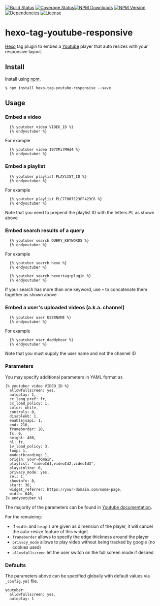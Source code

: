 [![Build Status](https://img.shields.io/github/workflow/status/quocvu/hexo-tag-youtube-responsiv?style=for-the-badge)](https://github.com/quocvu/hexo-tag-youtube-responsive/actions/workflows/NodeJS-CI.yml)
[![Coverage Status](https://img.shields.io/coveralls/quocvu/hexo-tag-youtube-responsive.svg?style=for-the-badge)](https://coveralls.io/github/quocvu/hexo-tag-youtube-responsive)[![NPM Downloads](https://img.shields.io/npm/dt/hexo-tag-youtube-responsive.svg?style=for-the-badge)](https://www.npmjs.com/package/hexo-tag-youtube-responsive)
[![NPM Version](https://img.shields.io/npm/v/hexo-tag-youtube-responsive.svg?style=for-the-badge)](https://www.npmjs.com/package/hexo-tag-youtube-responsive)
[![Dependencies](https://img.shields.io/david/quocvu/hexo-tag-youtube-responsive.svg?style=for-the-badge)](https://david-dm.org/quocvu/hexo-tag-youtube-responsive)
[![License](https://img.shields.io/github/license/quocvu/hexo-tag-youtube-responsive.svg?style=for-the-badge)](https://github.com/quocvu/hexo-tag-youtube-responsive/blob/master/LICENSE)

# hexo-tag-youtube-responsive

[Hexo] tag plugin to embed a [Youtube] player that auto resizes with your responsive layout.

## Install

Install using [npm][npm-url].

    $ npm install hexo-tag-youtube-responsive --save

## Usage

### Embed a video

```
  {% youtuber video VIDEO_ID %}
  {% endyoutuber %}
```

For example

```
  {% youtuber video I07XMi7MHd4 %}
  {% endyoutuber %}
```

### Embed a playlist

```
  {% youtuber playlist PLAYLIST_ID %}
  {% endyoutuber %}
```

For example

```
  {% youtuber playlist PLC77007E23FF423C6 %}
  {% endyoutuber %}
```

Note that you need to prepend the playlist ID with the letters PL as shown above

### Embed search results of a query

```
  {% youtuber search QUERY_KEYWORDS %}
  {% endyoutuber %}
```

For example

```
  {% youtuber search hexo %}
  {% endyoutuber %}

  {% youtuber search hexo+tag+plugin %}
  {% endyoutuber %}
```

If your search has more than one keyword, use `+` to concatenate them together as shown above

### Embed a user's uploaded videos (a.k.a. channel)

```
  {% youtuber user USERNAME %}
  {% endyoutuber %}
```

For example

```
  {% youtuber user daddybear %}
  {% endyoutuber %}
```

Note that you must supply the user name and not the channel ID

### Parameters

You may specify additional parameters in YAML format as

```
{% youtuber video VIDEO_ID %}
  allowfullscreen: yes,
  autoplay: 1,
  cc_lang_pref: fr,
  cc_load_policy: 1,
  color: white,
  controls: 0,
  disablekb: 1,
  enablejsapi: 1,
  end: 210,
  frameborder: 20,
  fs: 0,
  height: 480,
  hl: fr,
  iv_load_policy: 3,
  loop: 1,
  modestbranding: 1,
  origin: your-domain,
  playlist: "videoId1,videoId2,videoId3",
  playsinline: 0,
  privacy_mode: yes,
  rel: 1,
  showinfo: 0,
  start: 30,
  widget_referrer: https://your-domain.com/some-page,
  width: 640,
{% endyoutuber %}
```

The majority of the parameters can be found in [Youtube documentation].

For the remaining:

- If `width` and `height` are given as dimension of the player, it will cancel the auto-resize feature of this widget
- `frameborder` allows to specify the edge thickness around the player
- `privacy_mode` allows to play video without being tracked by google (no cookies used)
- `allowfullscreen` let the user switch on the full screen mode if desired

### Defaults

The parameters above can be specified globally with default values via `_config.yml` file.

```
youtuber:
  allowfullscreen: yes,
  autoplay: 1
```

[npm-url]: https://npmjs.org/package/hexo-tag-youtube-responsive
[hexo]: https://hexo.io/
[youtube]: https://youtube.com/
[youtube documentation]: https://developers.google.com/youtube/player_parameters
